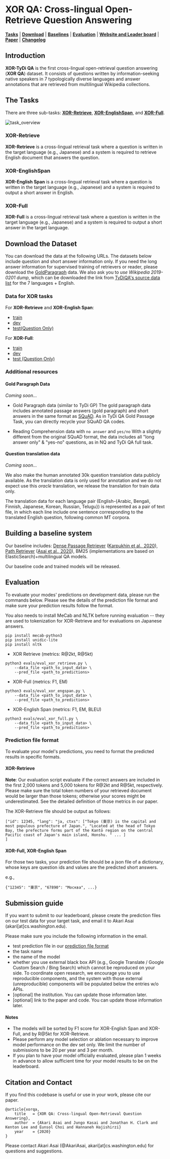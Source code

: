 # XOR QA: Cross-lingual Open-Retrieve Question Answering

[**Tasks**](#the-tasks) | [**Download**](#download-the-dataset) |
[**Baselines**](#building-a-baseline-system) | [**Evaluation**](#evaluation) |
[**Website and Leader board**](https://nlp.cs.washington.edu/xorqa/) |
[**Paper**](https://arxiv.org/abs/2010.11856) | [**Changelog**](CHANGELOG.md)

## Introduction
**XOR-TyDi QA** is the first cross-lingual open-retrieval question answering (**XOR QA**) dataset. It consists of questions written by information-seeking native speakers in 7 typologically diverse languages and answer annotations that are retrieved from multilingual Wikipedia collections. 

## The Tasks
There are three sub-tasks: [**XOR-Retrieve**](##XOR-Retrieve), [**XOR-EnglishSpan**](##XOR-EnglishSpan), and [**XOR-Full**](#XOR-Full).


![task_overview](figs/baseline_and_task_overview.jpg)

### XOR-Retrieve
**XOR-Retrieve** is a cross-lingual retrieval task where a question is written in the target language (e.g., Japanese) and a system is required to retrieve English document that answers the question.

### XOR-EnglishSpan
**XOR-English Span** is a cross-lingual retrieval task where a question is written in the target language (e.g., Japanese) and a system is required to output a short answer in English. 


### XOR-Full
**XOR-Full** is a cross-lingual retrieval task where a question is written in the target language (e.g., Japanese) and a system is required to output a short answer in the target language.


## Download the Dataset
You can download the data at the following URLs. The datasets below include question and short answer information only. If you need the long answer information for supervised training of retrievers or reader, please download the [GoldParagraph](##gold-paragraph-data) data. We also ask you to *use Wikipedia 2019-0201 dump*, which can be downloaded the link from [TyDiQA's source data list](https://github.com/google-research-datasets/tydiqa/blob/master/README.md#source-data) for the 7 languages + English.

### Data for **XOR** tasks
For **XOR-Retrieve** and **XOR-English Span**:
- [train](https://nlp.cs.washington.edu/xorqa/XORQA_site/data/xor_train_retrieve_eng_span.jsonl)
- [dev](https://nlp.cs.washington.edu/xorqa/XORQA_site/data/xor_dev_retrieve_eng_span.jsonl)
- [test(Question Only)](https://nlp.cs.washington.edu/xorqa/XORQA_site/data/xor_test_retrieve_eng_span_q_only.jsonl)


For **XOR-Full**:
- [train](https://nlp.cs.washington.edu/xorqa/XORQA_site/data/xor_train_full.jsonl)
- [dev](https://nlp.cs.washington.edu/xorqa/XORQA_site/data/xor_dev_full.jsonl)
- [test (Question Only)](https://nlp.cs.washington.edu/xorqa/XORQA_site/data/xor_test_full_q_only.jsonl)

### Additional resources
#### Gold Paragraph Data
*Coming soon...*
- Gold Paragraph data (similar to TyDi GP)
The gold paragraph data includes annotated passage answers (gold paragraph) and short answers in the same format as [SQuAD](https://rajpurkar.github.io/SQuAD-explorer/). As in TyDi QA Gold Passage Task, you can directly recycle your SQuAD QA codes. 

- Reading Comprehension data with `no answer` and `yes/no`
With a slightly different from the original SQuAD format, the data includes all "long answer only" & "yes-no" questions, as in NQ and TyDi QA full task. 


#### Question translation data
*Coming soon...*

We also make the human annotated 30k question translation data publicly available. As the translation data is only used for annotation and we do not expect use this *oracle* translation, we release the translation for train data only. 

The translation data for each language pair (English-{Arabic, Bengali, Finnish, Japanese, Korean, Russian, Telugu}) is represented as a pair of text file, in which each line include one sentence corresponding to the translated English question, following common MT corpora.


## Building a baseline system
Our baseline includes: [Dense Passage Retriever](https://github.com/facebookresearch/DPR) ([Karpukhin et al., 2020](https://arxiv.org/abs/2004.04906)), [Path Retriever](https://github.com/AkariAsai/learning_to_retrieve_reasoning_paths) ([Asai et al., 2020](https://arxiv.org/abs/1911.10470)), BM25 (implementations are based on ElasticSearch)+multilingual QA models.

Our baseline code and trained models will be released.

## Evaluation
To evaluate your modes' predictions on development data, please run the commands below. Please see the details of the prediction file format and make sure your prediction results follow the format. 

You also needs to install MeCab and NLTK before running evaluation -- they are used to tokenization for XOR-Retrieve and for evaluations on Japanese answers. 

```
pip install mecab-python3
pip install unidic-lite
pip install nltk
```

- XOR Retrieve (metrics: R@2kt, R@5kt)
```
python3 evals/eval_xor_retrieve.py \
    --data_file <path_to_input_data> \
    --pred_file <path_to_predictions>
```

- XOR-Full (metrics: F1, EM)
```
python3 evals/eval_xor_engspan.py \
    --data_file <path_to_input_data> \
    --pred_file <path_to_predictions>
```

- XOR-English Span (metrics: F1, EM, BLEU)

```
python3 evals/eval_xor_full.py \
    --data_file <path_to_input_data> \
    --pred_file <path_to_predictions>
```

### Prediction file format
To evaluate your model's predictions, you need to format the predicted results in specific formats. 

#### XOR-Retrieve
**Note**: Our evaluation script evaluate if the correct answers are included in the first 2,000 tokens and 5,000 tokens for R@2kt and R@5kt, respectively. Please make sure the total token numbers of your retrieved document would be larger than those tokens; otherwise your scores might be underestimated. See the detailed definition of those metrics in our paper. 

The XOR-Retrieve file should be output as follows:

```
["id": 12345, "lang": "ja, ctxs": ["Tokyo (東京) is the capital and most populous prefecture of Japan.", "Located at the head of Tokyo Bay, the prefecture forms part of the Kantō region on the central Pacific coast of Japan's main island, Honshu. " ... ]
]
```

#### XOR-Full, XOR-English Span
For those two tasks, your prediction file should be a json file of a dictionary, whose keys are question ids and values are the predicted short answers. 

e.g.,
```
{"12345": "東京", "67890": "Москва", ...}
```


## Submission guide
If you want to submit to our leaderboard, please create the prediction files on our test data for your target task, and email it to Akari Asai (akari[at]cs.washington.edu). 

Please make sure you include the following information in the email. 

- test prediction file in our [prediction file format](#prediction-file-format)
- the task name 
- the name of the model
- whether you use external black box API (e.g., Google Translate / Google Custom Search / Bing Search) which cannot be reproduced on your side. To coordinate open research, we encourage you to use reproducible components, and the system with those external (unreproducible) components will be populated below the entries w/o APIs. 
- [optional] the institution. You can update those information later. 
- [optional] link to the paper and code. You can update those information later. 


#### Notes
- The models will be sorted by F1 score for XOR-English Span and XOR-Full, and by R@5kt for XOR-Retrieve.
- Please perform any model selection or ablation necessary to improve model performance on the dev set only. We limit the number of submissions to be 20 per year and 3 per month.
- If you plan to have your model officially evaluated, please plan 1 weeks in advance to allow sufficient time for your model results to be on the leaderboard. 



## Citation and Contact
If you find this codebase is useful or use in your work, please cite our paper.

```
@article{xorqa,
    title   = {XOR QA: Cross-lingual Open-Retrieval Question Answering},
    author  = {Akari Asai and Jungo Kasai and Jonathan H. Clark and Kenton Lee and Eunsol Choi and Hannaneh Hajishirzi}
    year    = {2020}
}
```

Please contact Akari Asai (@AkariAsai, akari[at]cs.washington.edu) for questions and suggestions.